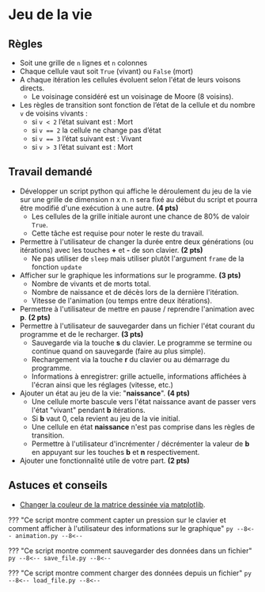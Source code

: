 # Jeu de la vie

## Règles

-   Soit une grille de `n` lignes et `n` colonnes
-   Chaque cellule vaut soit `True` (vivant) ou `False` (mort)
-   A chaque itération les cellules évoluent selon l'état de leurs voisons directs.
    -   Le voisinage considéré est un voisinage de Moore (8 voisins).
-   Les règles de transition sont fonction de l’état de la cellule et du nombre `v` de voisins vivants :
    -   si `v < 2` l’état suivant est : Mort
    -   si `v == 2` la cellule ne change pas d’état
    -   si `v == 3` l’état suivant est : Vivant
    -   si `v > 3` l’état suivant est : Mort

## Travail demandé

-   Développer un script python qui affiche le déroulement du jeu de la vie sur une grille de dimension n x n. n sera fixé au début du script et pourra être modifié d'une exécution à une autre. **(4 pts)**
    -   Les cellules de la grille initiale auront une chance de 80% de valoir `True`.
    -   Cette tâche est requise pour noter le reste du travail.
-   Permettre à l'utilisateur de changer la durée entre deux générations (ou itérations) avec les touches **+** et **-** de son clavier. **(2 pts)**
    -   Ne pas utiliser de `sleep` mais utiliser plutôt l'argument `frame` de la fonction `update`
-   Afficher sur le graphique les informations sur le programme. **(3 pts)**
    -   Nombre de vivants et de morts total.
    -   Nombre de naissance et de décès lors de la dernière l'itération.
    -   Vitesse de l'animation (ou temps entre deux itérations).
-   Permettre à l'utilisateur de mettre en pause / reprendre l'animation avec **p**. **(2 pts)**
-   Permettre à l'utilisateur de sauvegarder dans un fichier l'état courant du programme et de le recharger. **(3 pts)**
    -   Sauvegarde via la touche **s** du clavier. Le programme se termine ou continue quand on sauvegarde (faire au plus simple).
    -   Rechargement via la touche **r** du clavier ou au démarrage du programme.
    -   Informations à enregistrer: grille actuelle, informations affichées à l'écran ainsi que les réglages (vitesse, etc.)
-   Ajouter un état au jeu de la vie: "**naissance**". **(4 pts)**
    -   Une cellule morte bascule vers l'état naissance avant de passer vers l'état "vivant" pendant **b** itérations.
    -   Si **b** vaut 0, cela revient au jeu de la vie initial.
    -   Une cellule en état **naissance** n'est pas comprise dans les règles de transition.
    -   Permettre à l'utilisateur d'incrémenter / décrémenter la valeur de **b** en appuyant sur les touches **b** et **n** respectivement.
-   Ajouter une fonctionnalité utile de votre part. **(2 pts)**

## Astuces et conseils

-   [Changer la couleur de la matrice dessinée via matplotlib](https://stackoverflow.com/a/43908997).

??? "Ce script montre comment capter un pression sur le clavier et comment afficher à l'utilisateur des informations sur le graphique"
`py --8<-- animation.py --8<-- `

??? "Ce script montre comment sauvegarder des données dans un fichier"
`py --8<-- save_file.py --8<-- `

??? "Ce script montre comment charger des données depuis un fichier"
`py --8<-- load_file.py --8<-- `
